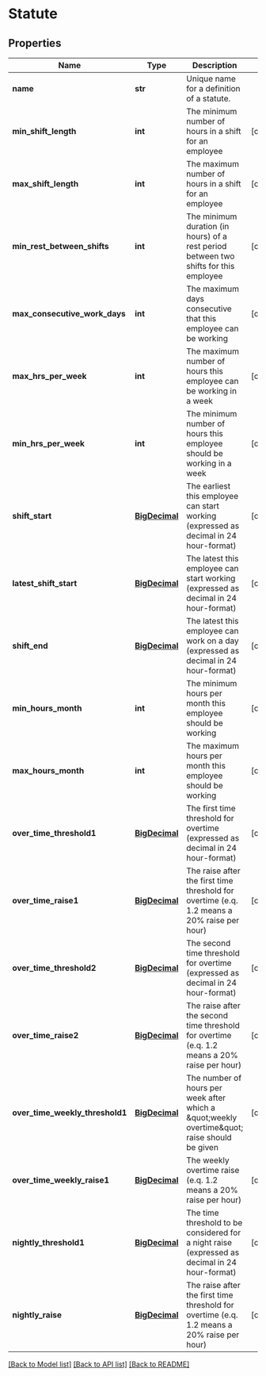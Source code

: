 # Statute

## Properties
Name | Type | Description | Notes
------------ | ------------- | ------------- | -------------
**name** | **str** | Unique name for a definition of a statute. | 
**min_shift_length** | **int** | The minimum number of hours in a shift for an employee | [optional] 
**max_shift_length** | **int** | The maximum number of hours in a shift for an employee | [optional] 
**min_rest_between_shifts** | **int** | The minimum duration (in hours) of a rest period between two shifts for this employee | [optional] 
**max_consecutive_work_days** | **int** | The maximum days consecutive that this employee can be working | [optional] 
**max_hrs_per_week** | **int** | The maximum number of hours this employee can be working in a week | [optional] 
**min_hrs_per_week** | **int** | The minimum number of hours this employee should be working in a week | [optional] 
**shift_start** | [**BigDecimal**](BigDecimal.md) | The earliest this employee can start working (expressed as decimal in 24 hour-format) | [optional] 
**latest_shift_start** | [**BigDecimal**](BigDecimal.md) | The latest this employee can start working (expressed as decimal in 24 hour-format) | [optional] 
**shift_end** | [**BigDecimal**](BigDecimal.md) | The latest this employee can work on a day (expressed as decimal in 24 hour-format) | [optional] 
**min_hours_month** | **int** | The minimum hours per month this employee should be working | [optional] 
**max_hours_month** | **int** | The maximum hours per month this employee should be working | [optional] 
**over_time_threshold1** | [**BigDecimal**](BigDecimal.md) | The first time threshold for overtime (expressed as decimal in 24 hour-format) | [optional] 
**over_time_raise1** | [**BigDecimal**](BigDecimal.md) | The raise after the first time threshold for overtime (e.q. 1.2 means a 20% raise per hour) | [optional] 
**over_time_threshold2** | [**BigDecimal**](BigDecimal.md) | The second time threshold for overtime (expressed as decimal in 24 hour-format) | [optional] 
**over_time_raise2** | [**BigDecimal**](BigDecimal.md) | The raise after the second time threshold for overtime (e.q. 1.2 means a 20% raise per hour) | [optional] 
**over_time_weekly_threshold1** | [**BigDecimal**](BigDecimal.md) | The number of hours per week after which a \&quot;weekly overtime\&quot; raise should be given | [optional] 
**over_time_weekly_raise1** | [**BigDecimal**](BigDecimal.md) | The weekly overtime raise (e.q. 1.2 means a 20% raise per hour) | [optional] 
**nightly_threshold1** | [**BigDecimal**](BigDecimal.md) | The time threshold to be considered for a night raise (expressed as decimal in 24 hour-format) | [optional] 
**nightly_raise** | [**BigDecimal**](BigDecimal.md) | The raise after the first time threshold for overtime (e.q. 1.2 means a 20% raise per hour) | [optional] 

[[Back to Model list]](../README.md#documentation-for-models) [[Back to API list]](../README.md#documentation-for-api-endpoints) [[Back to README]](../README.md)

